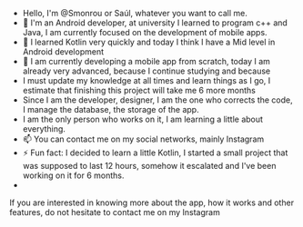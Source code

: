 - Hello, I'm @Smonrou or Saúl, whatever you want to call me.
- 👀 I'm an Android developer, at university I learned to program c++ and Java, I am currently focused on the development of mobile apps.
- 🌱 I learned Kotlin very quickly and today I think I have a Mid level in Android development
- 💞️ I am currently developing a mobile app from scratch, today I am already very advanced, because I continue studying and because
- I must update my knowledge at all times and learn things as I go, I estimate that finishing this project will take me 6 more months
- Since I am the developer, designer, I am the one who corrects the code, I manage the database, the storage of the app.
- I am the only person who works on it, I am learning a little about everything.
- 📫 You can contact me on my social networks, mainly Instagram
- ⚡ Fun fact: I decided to learn a little Kotlin, I started a small project that was supposed to last 12 hours, somehow it escalated and I've been working on it for 6 months.
- 
If you are interested in knowing more about the app, how it works and other features, do not hesitate to contact me on my Instagram
